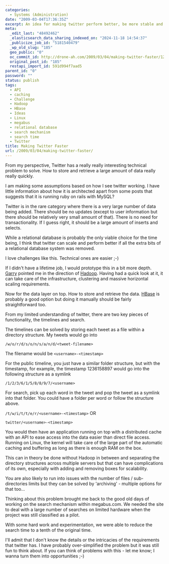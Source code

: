 ```yaml
---
categories:
  - Systems (Administration)
date: "2009-03-04T17:36:35Z"
excerpt: An idea for making twitter perform better, be more stable and scalable.
meta:
  _edit_last: "48492462"
  _elasticsearch_data_sharing_indexed_on: "2024-11-18 14:54:37"
  _publicize_job_id: "5181540479"
  _wp_old_slug: "185"
  geo_public: "0"
  oc_commit_id: http://drone-ah.com/2009/03/04/making-twitter-faster/1236792306
  original_post_id: "185"
  restapi_import_id: 591d994f7aad5
parent_id: "0"
password: ""
status: publish
tags:
  - API
  - caching
  - Challenge
  - Hadoop
  - HBase
  - Ideas
  - Linux
  - megabus
  - relational database
  - search mechanism
  - search time
  - Twitter
title: Making Twitter Faster
url: /2009/03/04/making-twitter-faster/
---
```


From my perspective, Twitter has a really really interesting technical problem
to solve. How to store and retrieve a large amount of data really really
quickly.

I am making some assumptions based on how I see twitter working. I have little
information about how it is architected apart from some posts that suggests that
it is running ruby on rails with MySQL?

Twitter is in the rare category where there is a very large number of data being
added. There should be no updates (except to user information but there should
be relatively very small amount of that). There is no need for transactionality.
If I guess right, it should be a large amount of inserts and selects.

While a relational database is probably the only viable choice for the time
being, I think that twitter can scale and perform better if all the extra bits
of a relational database system was removed.

I love challenges like this. Technical ones are easier ;-)

If I didn't have a lifetime job, I would prototype this in a bit more depth.
[Garry](http://garry.blog.kraya.co.uk "Garry's Blog") pointed me in the
direction of [Hadoop](//hadoop.apache.org/ "Hadoop"). Having had a quick look at
it, it can take care of the infrastructure, clustering and massive horizontal
scaling requirements.

<!--more-->

Now for the data layer on top. How to store and retrieve the data.
[HBase](http://hadoop.apache.org/hbase/ "HBase - a scalable distributed database")
is probably a good option but doing it manually should be fairly straightforward
too.

From my limited understanding of twitter, there are two key pieces of
functionality, the timelines and search.

The timelines can be solved by storing each tweet as a file within a directory
structure. My tweets would go into

`/w/o/r/d/s/o/n/s/a/n/d/<tweet-filename>`

The filename would be `<username>-<timestamp>`

For the public timeline, you just have a similar folder structure, but with the
timestamp, for example, the timestamp 1236158897 would go into the following
structure as a symlink

`/1/2/3/6/1/5/8/8/9/7/<username>`

For search, pick up each word in the tweet and pop the tweet as a symlink into
that folder. You could have a folder per word or follow the structure above.

`/t/w/i/t/t/e/r/<username>-<timestamp>` OR

`twitter/<username>-<timestamp>`

You would then have an application running on top with a distributed cache with
an API to ease access into the data easier than direct file access. Running on
Linux, the kernel will take care of the large part of the automatic caching and
buffering as long as there is enough RAM on the box.

This can in theory be done without Hadoop in between and separating the
directory structures across multiple servers but that can have complications of
its own, especially with adding and removing boxes for scalability.

You are also likely to run into issues with the number of files /
sub-directories limits but they can be solved by 'archiving' - multiple options
for that too...

Thinking about this problem brought me back to the good old days of working on
the search mechanism within megabus.com. We needed the site to deal with a large
number of searches on limited hardware when the project was still classified as
a pilot.

With some hard work and experimentation, we were able to reduce the search time
to a tenth of the original time.

I'll admit that I don't know the details or the intricacies of the requirements
that twitter has. I have probably over-simplified the problem but it was still
fun to think about. If you can think of problems with this - let me know; I
wanna turn them into opportunities ;-)
